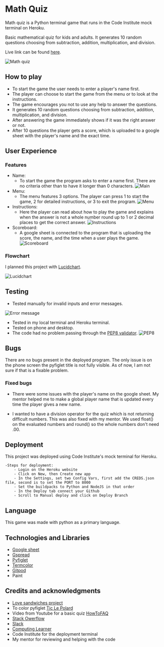 # Math Quiz
Math quiz is a Python terminal game that runs in the Code Institute mock terminal on Heroku.

Basic mathematical quiz for kids and adults. 
It generates 10 random questions choosing from subtraction, addition, multiplication, and division.

Live link can be found [here](https://math-quiz-01.herokuapp.com/).

![Math quiz](/images/start.png)

## How to play

- To start the game the user needs to enter a player's name first.
- The player can choose to start the game from the menu or to look at the instructions.
- The game encourages you not to use any help to answer the questions.
- It generates 10 random questions choosing from subtraction, addition, multiplication, and division.
- After answering the game immediately shows if it was the right answer or not.
- After 10 questions the player gets a score, which is uploaded to a google sheet with the player's name and the exact time.

## User Experience 

### Features

- Name:
    - To start the game the program asks to enter a name first. There are no criteria other than to have it longer than 0 characters. 
![Main](/images/main.png)
- Menu:
    - The menu features 3 options. The player can press 1 to start the game, 2 for detailed instructions, or 3 to exit the program.
![Menu](/images/menu.png)
- Instructions:
    - Here the player can read about how to play the game and explains when the answer is not a whole number round up to 1 or 2 decimal places to get the correct answer.
![Instructions](/images/instructions.png)
- Scoreboard:
    - A google sheet is connected to the program that is uploading the score, the name, and the time when a user plays the game.
![Scoreboard](/images/scoreboard.png)

### Flowchart
I planned this project with [Lucidchart](https://www.lucidchart.com/pages/landing?utm_source=google&utm_medium=cpc&utm_campaign=_chart_en_tier1_mixed_search_brand_exact_&km_CPC_CampaignId=1490375427&km_CPC_AdGroupID=55688909257&km_CPC_Keyword=lucidchart&km_CPC_MatchType=e&km_CPC_ExtensionID=&km_CPC_Network=g&km_CPC_AdPosition=&km_CPC_Creative=442433236001&km_CPC_TargetID=aud-536921399221:kwd-33511936169&km_CPC_Country=1012365&km_CPC_Device=c&km_CPC_placement=&km_CPC_target=&gclid=CjwKCAjwlcaRBhBYEiwAK341jSFJzdwzxx-iASjR7J-Oo4KF5e2_4qGIa9Tk8RAMC1O22-GZeOswzRoCT8UQAvD_BwE).

![Lucidchart](/images/math_quiz_lucidchart.png)

## Testing

- Tested manually for invalid inputs and error messages.

![Error message](/images/error_message_1.png)
- Tested in my local terminal and Heroku terminal.
- Tested on phone and desktop.
- The code had no problem passing through the [PEP8 validator](http://pep8online.com).
![PEP8](/images/pep8.png)

## Bugs

There are no bugs present in the deployed program.
The only issue is on the phone screen the pyfiglet title is not fully visible. As of now, I am not sure if that is a fixable problem.


### Fixed bugs

- There were some issues with the player's name on the google sheet. My mentor helped me to make a global player name that is updated every time the player gives a new name.

- I wanted to have a division operator for the quiz which is not returning difficult numbers. This was also fixed with my mentor. We used float() on the evaluated numbers and round() so the whole numbers don't need .00.

## Deployment

This project was deployed using Code Institute's mock terminal for Heroku.

    -Steps for deployment:
        - Login on the Heroku website
        - Click on New, then Create new app
        - In the Settings, set two Config Vars, first add the CREDS.json file, second is to set the PORT to 8000
        - Set the buildpacks to Python and NodeJS in that order
        - In the Deploy tab connect your Github
        - Scroll to Manual deploy and click on Deploy Branch


## Language
This game was made with python as a primary language.

## Technologies and Libraries

* [Google sheet]()
* [Gspread](https://pypi.org/project/gspread/)
* [Pyfiglet](https://pypi.org/project/pyfiglet/0.7/)
* [Termcolor](https://pypi.org/project/termcolor/)
* [Gitpod](https://gitpod.io/projects)
* Paint


## Credits and acknowledgments

- [Love sandwiches project](https://github.com/Code-Institute-Solutions/love-sandwiches-p5-sourcecode/tree/master/05-deployment/01-deployment-part-1)
- To color pyfiglet [Tic Le Polard](http://tic-le-polard.blogspot.com/2015/04/python-colored-ascii-art-with-pyfiglet.html)
- Video from Youtube for a basic quiz [HowToFAQ](https://www.youtube.com/watch?v=h4n_ByFuD90)
- [Stack Owerflow](https://stackoverflow.com/)
- [Slack](https://slack.com/)
- [Computing Learner](https://computinglearner.com/how-to-create-a-menu-for-a-python-console-application/)
- Code Institute for the deployment terminal
- My mentor for reviewing and helping with the code

